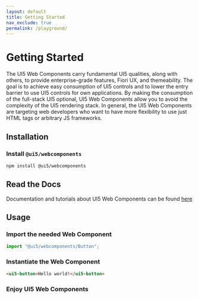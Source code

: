 ```yaml
---
layout: default
title: Getting Started
nav_exclude: true
permalink: /playground/
---
```


# Getting Started

The UI5 Web Components carry fundamental UI5 qualities, along with others, to provide enterprise-grade features, Fiori UX, and themeability. The goal is to achieve easy consumption of UI5 controls and to lower the entry barrier to use UI5 controls for own applications. By making the consumption of the full-stack UI5 optional, UI5 Web Components allow you to avoid the complexity of the UI5 rendering stack. In general, the UI5 Web Components are targeting web developers who want to have more flexibility to use just HTML tags or arbitrary JS frameworks.

## Installation

### Install ```@ui5/webcomponents```

```bash
npm install @ui5/webcomponents
```

## Read the Docs

Documentation and tutorials about UI5 Web Components can be found [here](./playground/docs/)

## Usage

### Import the needed Web Component

```js
import "@ui5/webcomponents/Button";
```

### Instantiate the Web Component

```html
<ui5-button>Hello world!</ui5-button>
```

### Enjoy UI5 Web Components
